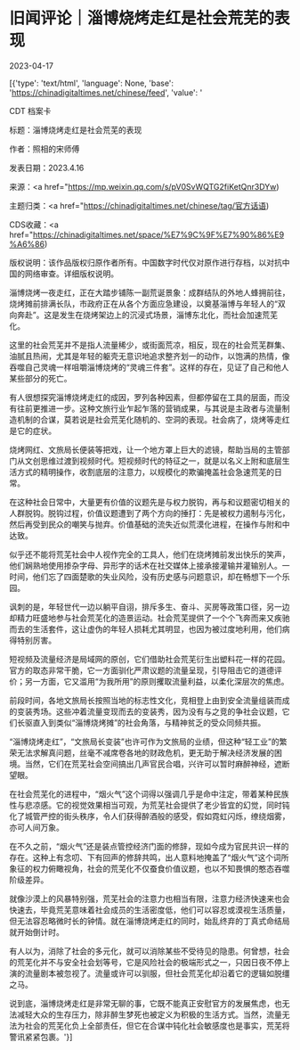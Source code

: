 # 旧闻评论｜淄博烧烤走红是社会荒芜的表现

2023-04-17

[{'type': 'text/html', 'language': None, 'base': 'https://chinadigitaltimes.net/chinese/feed', 'value': '

CDT 档案卡

标题：淄博烧烤走红是社会荒芜的表现

作者：照相的宋师傅

发表日期：2023.4.16

来源：<a href="https://mp.weixin.qq.com/s/pV0SvWQTG2fiKetQnr3DYw)

主题归类：<a href="https://chinadigitaltimes.net/chinese/tag/官方话语)

CDS收藏：<a href="https://chinadigitaltimes.net/space/%E7%9C%9F%E7%90%86%E9%A6%86)

版权说明：该作品版权归原作者所有。中国数字时代仅对原作进行存档，以对抗中国的网络审查。详细版权说明。





淄博烧烤一夜走红，正在大踏步铺陈一副荒诞景象：成群结队的外地人蜂拥前往，烧烤摊前排满长队，市政府正在从各个方面应急建设，以奠基淄博与年轻人的“双向奔赴”。这是发生在烧烤架边上的沉浸式场景，淄博东北化，而社会加速荒芜化。

这里的社会荒芜并不是指人流量稀少，或街面荒凉，相反，现在的社会荒芜群集、油腻且热闹，尤其是年轻的躯壳无意识地追求整齐划一的动作，以饱满的热情，像吞噬自己灵魂一样咀嚼淄博烧烤的“灵魂三件套”。这样的存在，见证了自己和他人某些部分的死亡。

有人很想探究淄博烧烤走红的成因，罗列各种因素，但都停留在工具的层面，而没有往前更推进一步。这种文旅行业乍起乍落的营销成果，与其说是主政者与流量制造机制的合谋，莫若说是社会荒芜化随机的、空洞的表现。社会病了，烧烤等走红是它的症状。

烧烤网红、文旅局长便装等把戏，让一个地方罩上巨大的滤镜，帮助当局的主管部门从文创思维过渡到视频时代。短视频时代的特征之一，就是以名义上附和底层生活方式的精明操作，收割底层的注意力，以规模化的欺骗掩盖社会急速荒芜的日常。

在这种社会日常中，大量更有价值的议题先是与权力脱钩，再与和议题密切相关的人群脱钩。脱钩过程，价值议题遭到了两个方向的捶打：先是被权力遏制与污化，然后再受到民众的嘲笑与抛弃。价值基础的流失近似荒漠化进程，在操作与附和中达致。

似乎还不能将荒芜社会中人视作完全的工具人，他们在烧烤摊前发出快乐的笑声，他们娴熟地使用掺杂字母、异形字的话术在社交媒体上接承接灌输并灌输别人。一时间，他们忘了四面楚歌的失业风险，没有历史感与问题意识，却在畅想下一个乐园。

讽刺的是，年轻世代一边以躺平自诩，排斥多生、奋斗、买房等政策口径，另一边却精力旺盛地参与社会荒芜化的造景运动。社会荒芜提供了一个个飞奔而来又疾驰而去的生活套件，这让虚伪的年轻人损耗尤其明显，也因为被过度地利用，他们病得特别厉害。

短视频及流量经济是局域网的原创，它们借助社会荒芜衍生出塑料花一样的花园。官方的取态非常干脆，它一方面驯化严肃议题的流量呈现，引导阻击它的道德评价；另一方面，它又滥用“为我所用”的原则攫取流量利益，以柔化深层次的焦虑。

前段时间，各地文旅局长按照当地的标志性文化，竞相登上由到安全流量组装而成的变装秀场。这些冲着流量变现而去的变装秀，因为没有与之竞的争社会议题，它们长驱直入到类似“淄博烧烤摊”的社会角落，与精神贫乏的受众同频共振。

“淄博烧烤走红”，“文旅局长变装”也许可作为文旅局的业绩，但这种“轻工业”的繁荣无法求解真问题，丝毫不减席卷各地的财政危机，更无助于解决经济发展的困境。当然，它们在荒芜社会空间搞出几声官民合唱，兴许可以暂时麻醉神经，遮断望眼。

在社会荒芜化的进程中，“烟火气”这个词得以强调几乎是命中注定，带着某种民族性与悲凉感。它的视觉效果相当可观，为荒芜社会提供了老少皆宜的幻觉，同时钝化了城管严控的街头秩序，令人们获得醉酒般的感受，假如霓虹闪烁，缭绕烟雾，亦可人间万象。

在不久之前，“烟火气”还是装点管控经济门面的修辞，现如今成为官民共识一样的存在。这种上有念叨、下有回声的修辞共鸣，出人意料地掩盖了“烟火气”这个词所象征的权力俯瞰视角，社会的荒芜化不仅蚕食价值议题，也以不知畏惧的憨态吞噬阶级差异。

就像沙漠上的风暴特别强，荒芜社会的注意力也相当有限，注意力经济快速来也会快速去，毕竟荒芜意味着社会成员的生活密度低，他们可以容忍或漠视生活质量，但无法容忍略微时长的钟情。就在淄博烧烤走红的同时，始乱终弃的丁真式命结局就开始倒计时。

有人以为，消除了社会的多元化，就可以消除某些不受待见的隐患。何曾想，社会的荒芜化并不与安全社会划等号，它是风险社会的极端形式之一，只因日夜不停上演的流量剧本被忽视了。流量或许可以驯服，但社会荒芜化却沿着它的逻辑如脱缰之马。

说到底，淄博烧烤走红是非常无聊的事，它既不能真正安慰官方的发展焦虑，也无法减轻大众的生存压力，除非醉生梦死也被定义为积极的生活方式。当然，流量无法为社会的荒芜化负上全部责任，但它在合谋中钝化社会敏感度也是事实，荒芜将警讯紧紧包裹。'}]